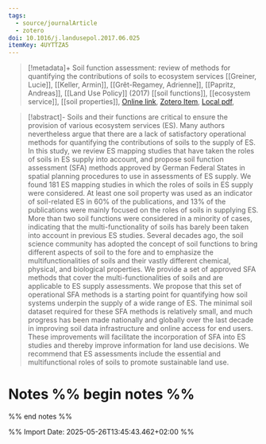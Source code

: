 ```yaml
---
tags:
  - source/journalArticle
  - zotero
doi: 10.1016/j.landusepol.2017.06.025
itemKey: 4UYTTZA5
---
```

>[!metadata]+
> Soil function assessment: review of methods for quantifying the contributions of soils to ecosystem services
> [[Greiner, Lucie]], [[Keller, Armin]], [[Grêt-Regamey, Adrienne]], [[Papritz, Andreas]], 
> [[Land Use Policy]] (2017)
> [[soil functions]], [[ecosystem service]], [[soil properties]], 
> [Online link](https://linkinghub.elsevier.com/retrieve/pii/S0264837717305719), [Zotero Item](zotero://select/library/items/4UYTTZA5), [Local pdf](file://C:/Users/aburg/Documents/references/zotero/storage/6HINLIW4/Greiner2017_Soilfunctiona.pdf), 

>[!abstract]-
>Soils and their functions are critical to ensure the provision of various ecosystem services (ES). Many authors nevertheless argue that there are a lack of satisfactory operational methods for quantifying the contributions of soils to the supply of ES. In this study, we review ES mapping studies that have taken the roles of soils in ES supply into account, and propose soil function assessment (SFA) methods approved by German Federal States in spatial planning procedures to use in assessments of ES supply. We found 181 ES mapping studies in which the roles of soils in ES supply were considered. At least one soil property was used as an indicator of soil-related ES in 60% of the publications, and 13% of the publications were mainly focused on the roles of soils in supplying ES. More than two soil functions were considered in a minority of cases, indicating that the multi-functionality of soils has barely been taken into account in previous ES studies. Several decades ago, the soil science community has adopted the concept of soil functions to bring different aspects of soil to the fore and to emphasize the multifunctionalities of soils and their vastly different chemical, physical, and biological properties. We provide a set of approved SFA methods that cover the multi-functionalities of soils and are applicable to ES supply assessments. We propose that this set of operational SFA methods is a starting point for quantifying how soil systems underpin the supply of a wide range of ES. The minimal soil dataset required for these SFA methods is relatively small, and much progress has been made nationally and globally over the last decade in improving soil data infrastructure and online access for end users. These improvements will facilitate the incorporation of SFA into ES studies and thereby improve information for land use decisions. We recommend that ES assessments include the essential and multifunctional roles of soils to promote sustainable land use.

# Notes %% begin notes %%

%% end notes %%




%% Import Date: 2025-05-26T13:45:43.462+02:00 %%
